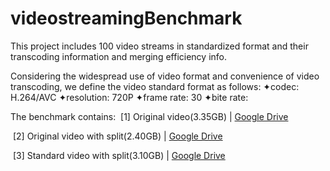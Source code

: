 # videostreamingBenchmark
This project includes 100 video streams in standardized format and their transcoding information and merging efficiency info.

Considering the widespread use of video format and convenience of video transcoding, we define the video standard format as follows: 
  ✦codec: H.264/AVC
  ✦resolution: 720P
  ✦frame rate: 30
  ✦bite rate: 
  
The benchmark contains:
  &nbsp;[1] Original video(3.35GB) | [Google Drive](https://drive.google.com/drive/u/1/my-drive)
  
  &nbsp;[2] Original video with split(2.40GB) | [Google Drive](https://drive.google.com/drive/u/1/my-drive)
  
  &nbsp;[3] Standard video with split(3.10GB) | [Google Drive](https://drive.google.com/drive/u/1/my-drive)
